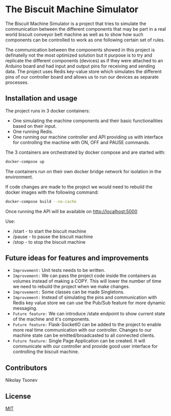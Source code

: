 # The Biscuit Machine Simulator

The Biscuit Machine Simulator is a project that tries to simulate the communication 
 between the different components that may be part in a real world biscuit 
conveyor belt machine as well as to show how such components can be controlled 
to work as one following certain set of rules. 

The communication between the components showed in this project 
is definatelly not the most optimized solution but it purpose is to try and replicate the different
components (devices) as if they were attached to an Arduino board and had input and output pins
for receiving and sending data. The project uses Redis key-value store 
which simulates the different pins of our controller board and allows us 
to run our devices as separate processes.

## Installation and usage

The project runs in 3 docker containers:
* One simulating the machine components and their basic functionalities based on their input.
* One running Redis.
* One running our machine controller and API providing us with interface for controlling the machine with ON, OFF and PAUSE commands.  

The 3 containers are orchestrated by docker compose and are started with:

```bash
docker-compose up
```

The containers run on their own docker bridge network for isolation in the environment.

If code changes are made to the project we would need to rebuild the docker images with the following command:

```bash
docker-compose build --no-cache
```

Once running the API will be available on [http://localhost:5000](http://localhost:5000)

Use: 
* /start - to start the biscuit machine
* /pause - to pause the biscuit machine
* /stop - to stop the biscuit machine

## Future ideas for features and improvements

* `Improvement:` Unit tests needs to be written.
* `Improvement:` We can pass the project code inside the containers as volumes instead of making a COPY. This will lower the number of time we need to rebuild the project when we make changes.
* `Improvement:` Some classes can be made Singletons.
* `Improvement:` Instead of simulating the pins and communication with Redis key value store we can use the Pub/Sub feature for more dynamic messaging.
* `Future feature:` We can introduce /state endpoint to show current state of the machine and it's components.
* `Future feature:` Flask-SocketIO can be added to the project to enable more real time communication with our controller. Changes to our machine state can be emitted/broadcasted to all connected clients.
* `Future feature:` Single Page Application can be created. It will communicate with our controller and provide good user interface for controlling the biscuit machine.


## Contributors
 Nikolay Tsonev

## License
[MIT](https://opensource.org/licenses/MIT)